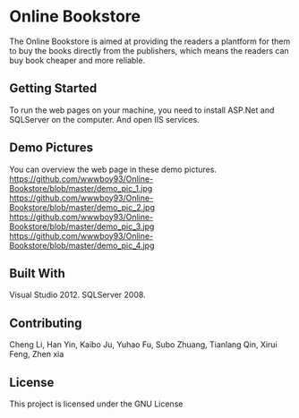 # Online Bookstore

The Online Bookstore is aimed at providing the readers a plantform for them to buy the books directly from the publishers, which means the readers can buy book cheaper and more reliable.

## Getting Started

To run the web pages on your machine, you need to install ASP.Net and SQLServer on the computer. And open IIS services.

## Demo Pictures

You can overview the web page in these demo pictures.
https://github.com/wwwboy93/Online-Bookstore/blob/master/demo_pic_1.jpg
https://github.com/wwwboy93/Online-Bookstore/blob/master/demo_pic_2.jpg
https://github.com/wwwboy93/Online-Bookstore/blob/master/demo_pic_3.jpg
https://github.com/wwwboy93/Online-Bookstore/blob/master/demo_pic_4.jpg




## Built With

Visual Studio 2012. SQLServer 2008.

## Contributing

Cheng Li, Han Yin, Kaibo Ju, Yuhao Fu, Subo Zhuang, Tianlang Qin, Xirui Feng, Zhen xia


## License

This project is licensed under the GNU License

